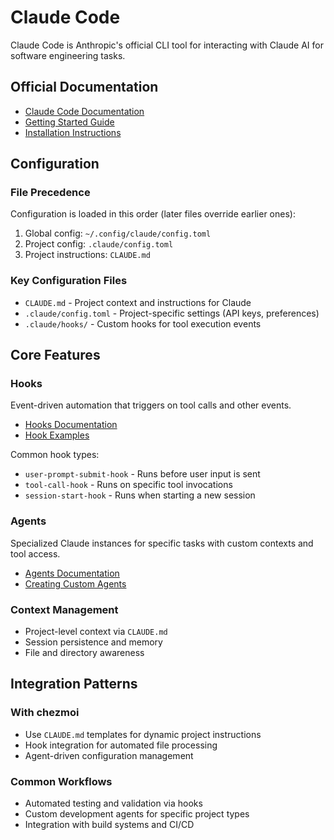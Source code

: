 # Claude Code

Claude Code is Anthropic's official CLI tool for interacting with Claude AI for software engineering tasks.

## Official Documentation

- [Claude Code Documentation](https://docs.anthropic.com/en/docs/claude-code)
- [Getting Started Guide](https://docs.anthropic.com/en/docs/claude-code/getting-started)
- [Installation Instructions](https://docs.anthropic.com/en/docs/claude-code/installation)

## Configuration

### File Precedence
Configuration is loaded in this order (later files override earlier ones):
1. Global config: `~/.config/claude/config.toml`
2. Project config: `.claude/config.toml`
3. Project instructions: `CLAUDE.md`

### Key Configuration Files
- `CLAUDE.md` - Project context and instructions for Claude
- `.claude/config.toml` - Project-specific settings (API keys, preferences)
- `.claude/hooks/` - Custom hooks for tool execution events

## Core Features

### Hooks
Event-driven automation that triggers on tool calls and other events.
- [Hooks Documentation](https://docs.anthropic.com/en/docs/claude-code/hooks)
- [Hook Examples](https://docs.anthropic.com/en/docs/claude-code/hooks#examples)

Common hook types:
- `user-prompt-submit-hook` - Runs before user input is sent
- `tool-call-hook` - Runs on specific tool invocations
- `session-start-hook` - Runs when starting a new session

### Agents
Specialized Claude instances for specific tasks with custom contexts and tool access.
- [Agents Documentation](https://docs.anthropic.com/en/docs/claude-code/agents)
- [Creating Custom Agents](https://docs.anthropic.com/en/docs/claude-code/agents#custom-agents)

### Context Management
- Project-level context via `CLAUDE.md`
- Session persistence and memory
- File and directory awareness

## Integration Patterns

### With chezmoi
- Use `CLAUDE.md` templates for dynamic project instructions
- Hook integration for automated file processing
- Agent-driven configuration management

### Common Workflows
- Automated testing and validation via hooks
- Custom development agents for specific project types
- Integration with build systems and CI/CD